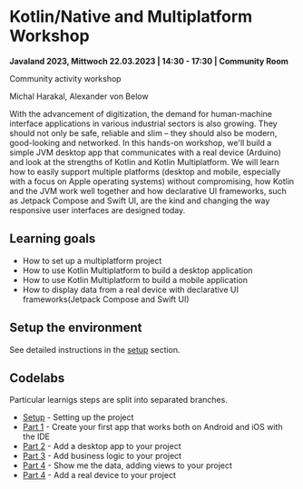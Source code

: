 # Kotlin/Native and Multiplatform Workshop

**Javaland 2023, Mittwoch 22.03.2023 | 14:30 - 17:30 | Community Room**

Community activity workshop

Michal Harakal, Alexander von Below

With the advancement of digitization, the demand for human-machine interface applications in various industrial sectors is also growing. They should not only be safe, reliable and slim – they should also be modern, good-looking and networked. In this hands-on workshop, we'll build a simple JVM desktop app that communicates with a real device (Arduino) and look at the strengths of Kotlin and Kotlin Multiplatform.  We will learn how to easily support multiple platforms (desktop and mobile, especially with a focus on Apple operating systems) without compromising, how Kotlin and the JVM work well together and how declarative UI frameworks, such as Jetpack Compose and Swift UI, are the kind and changing the way responsive user interfaces are designed today.

## Learning goals

* How to set up a multiplatform project
* How to use Kotlin Multiplatform to build a desktop application
* How to use Kotlin Multiplatform to build a mobile application
* How to display data from a real device with declarative UI frameworks(Jetpack Compose and Swift UI)

## Setup the environment

See detailed instructions in the [setup](setup.md) section.

## Codelabs

Particular learnigs steps are split into separated branches.

* [Setup](setup.md) - Setting up the project
* [Part 1](codelab-1.md) - Create your first app that works both on Android and iOS with the IDE
* [Part 2](codelab-2.md) - Add a desktop app to your project
* [Part 3](codelab-3.md) - Add business logic to your project
* [Part 4](codelab-4.md) - Show me the data, adding views to your project
* [Part 4](codelab-5.md) - Add a real device to your project

